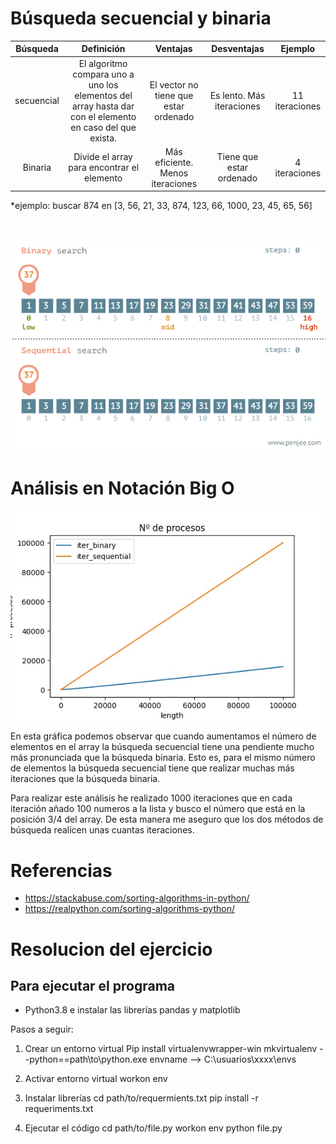 # Búsqueda secuencial y binaria
<div align="center">

| Búsqueda| Definición| Ventajas | Desventajas | Ejemplo |
|:-------:|:---------:|:--------:|:-----------:|:-------:|
|secuencial  |El algoritmo compara uno a uno los elementos del array hasta dar con el elemento en caso del que exista.|El vector no tiene que estar ordenado| Es lento. Más iteraciones |11 iteraciones |
|Binaria|Divide el array para encontrar el elemento|Más eficiente. Menos iteraciones|Tiene que estar ordenado| 4 iteraciones
</div> 
*ejemplo: buscar 874 en [3, 56, 21, 33, 874, 123, 66, 1000, 23, 45, 65, 56]

<div align="center">

<br></br>
![gif](secuencial_binario.gif)
</div>

# Análisis en Notación Big O
<div align="center">

 ![jpg](plot_num_procesos.jpg)
 </div> 

 En esta gráfica podemos observar que cuando aumentamos el número de elementos en el array la búsqueda secuencial tiene una pendiente mucho más pronunciada que la búsqueda binaria. Esto es, para el mismo número de elementos la búsqueda secuencial tiene que realizar muchas más iteraciones que la búsqueda binaria.

 Para realizar este análisis he realizado 1000 iteraciones que en cada iteración añado 100 numeros a la lista y busco el número que está en la posición 3/4 del array. De esta manera me aseguro que los dos métodos de búsqueda realicen unas cuantas iteraciones.

# Referencias
- https://stackabuse.com/sorting-algorithms-in-python/
- https://realpython.com/sorting-algorithms-python/

# Resolucion del ejercicio
## Para ejecutar el programa
* Python3.8 e instalar las librerías pandas y matplotlib

Pasos a seguir:
1. Crear un entorno virtual
    Pip install virtualenvwrapper-win
    mkvirtualenv --python==path\to\python.exe envname --> C:\usuarios\xxxx\envs

2. Activar entorno virtual
    workon env

3. Instalar librerías
    cd path/to/requermients.txt
    pip install -r requeriments.txt

4. Ejecutar el código
    cd path/to/file.py
    workon env
    python file.py
